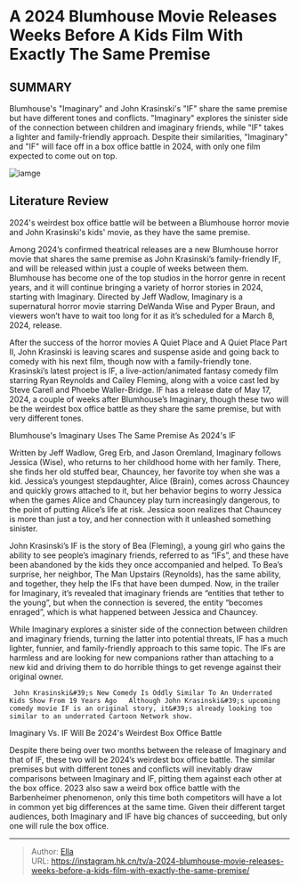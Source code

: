 # A 2024 Blumhouse Movie Releases Weeks Before A Kids  Film With Exactly The Same Premise


## SUMMARY 



  Blumhouse&#39;s &#34;Imaginary&#34; and John Krasinski&#39;s &#34;IF&#34; share the same premise but have different tones and conflicts.   &#34;Imaginary&#34; explores the sinister side of the connection between children and imaginary friends, while &#34;IF&#34; takes a lighter and family-friendly approach.   Despite their similarities, &#34;Imaginary&#34; and &#34;IF&#34; will face off in a box office battle in 2024, with only one film expected to come out on top.  

![iamge](https://static1.srcdn.com/wordpress/wp-content/uploads/2024/01/ryan-reynolds-from-if-and-the-bear-from-imaginary.jpg)

## Literature Review

2024&#39;s weirdest box office battle will be between a Blumhouse horror movie and John Krasinski&#39;s kids&#39; movie, as they have the same premise.




Among 2024’s confirmed theatrical releases are a new Blumhouse horror movie that shares the same premise as John Krasinski’s family-friendly IF, and will be released within just a couple of weeks between them. Blumhouse has become one of the top studios in the horror genre in recent years, and it will continue bringing a variety of horror stories in 2024, starting with Imaginary. Directed by Jeff Wadlow, Imaginary is a supernatural horror movie starring DeWanda Wise and Pyper Braun, and viewers won’t have to wait too long for it as it’s scheduled for a March 8, 2024, release.




After the success of the horror movies A Quiet Place and A Quiet Place Part II, John Krasinski is leaving scares and suspense aside and going back to comedy with his next film, though now with a family-friendly tone. Krasinski’s latest project is IF, a live-action/animated fantasy comedy film starring Ryan Reynolds and Cailey Fleming, along with a voice cast led by Steve Carell and Phoebe Waller-Bridge. IF has a release date of May 17, 2024, a couple of weeks after Blumhouse’s Imaginary, though these two will be the weirdest box office battle as they share the same premise, but with very different tones.


 Blumhouse&#39;s Imaginary Uses The Same Premise As 2024&#39;s IF 
          

Written by Jeff Wadlow, Greg Erb, and Jason Oremland, Imaginary follows Jessica (Wise), who returns to her childhood home with her family. There, she finds her old stuffed bear, Chauncey, her favorite toy when she was a kid. Jessica’s youngest stepdaughter, Alice (Brain), comes across Chauncey and quickly grows attached to it, but her behavior begins to worry Jessica when the games Alice and Chauncey play turn increasingly dangerous, to the point of putting Alice’s life at risk. Jessica soon realizes that Chauncey is more than just a toy, and her connection with it unleashed something sinister.




John Krasinski’s IF is the story of Bea (Fleming), a young girl who gains the ability to see people’s imaginary friends, referred to as “IFs”, and these have been abandoned by the kids they once accompanied and helped. To Bea’s surprise, her neighbor, The Man Upstairs (Reynolds), has the same ability, and together, they help the IFs that have been dumped. Now, in the trailer for Imaginary, it’s revealed that imaginary friends are “entities that tether to the young”, but when the connection is severed, the entity “becomes enraged”, which is what happened between Jessica and Chauncey.

While Imaginary explores a sinister side of the connection between children and imaginary friends, turning the latter into potential threats, IF has a much lighter, funnier, and family-friendly approach to this same topic. The IFs are harmless and are looking for new companions rather than attaching to a new kid and driving them to do horrible things to get revenge against their original owner.




     John Krasinski&#39;s New Comedy Is Oddly Similar To An Underrated Kids Show From 19 Years Ago   Although John Krasinski&#39;s upcoming comedy movie IF is an original story, it&#39;s already looking too similar to an underrated Cartoon Network show.   



 Imaginary Vs. IF Will Be 2024&#39;s Weirdest Box Office Battle 
          

Despite there being over two months between the release of Imaginary and that of IF, these two will be 2024’s weirdest box office battle. The similar premises but with different tones and conflicts will inevitably draw comparisons between Imaginary and IF, pitting them against each other at the box office. 2023 also saw a weird box office battle with the Barbenheimer phenomenon, only this time both competitors will have a lot in common yet big differences at the same time. Given their different target audiences, both Imaginary and IF have big chances of succeeding, but only one will rule the box office.






---

> Author: [Ella](https://instagram.hk.cn/)  
> URL: https://instagram.hk.cn/tv/a-2024-blumhouse-movie-releases-weeks-before-a-kids-film-with-exactly-the-same-premise/  


